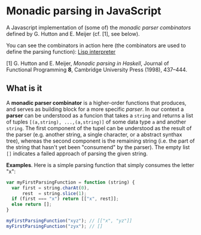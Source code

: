 # Monadic parsing in JavaScript

A Javascript implementation of (some of) the *monadic parser combinators* defined by G. Hutton and E. Meijer (cf. [1], see below).

You can see the combinators in action here (the combinators are used to define the parsing function): <a href="http://mirkoklukas.github.io/parser-combinator-js/demo/">Lisp interpreter</a>

[1] G. Hutton and E. Meijer, *Monadic parsing in Haskell*, Journal of Functional Programming **8**, Cambridge University Press (1998), 437–444.


## What is it

A **monadic parser combinator** is a higher-order functions that produces, and serves as building block for a more specific *parser*. In our context a **parser** can be understood as a funcion that takes a `string` and returns a list of tuples `[(a,string), ...,(a,string)]` of some data type `a` and another `string`. The first component of the tupel can be understood as the result of the parser (e.g. another string, a single character, or a abstract synthax tree), whereas the second component is the remaining string (i.e. the part of the string that hasn't yet been "consumend" by the parser). The empty list `[]` indicates a failed approach of parsing the given string.

**Examples**. Here is a simple parsing function that simply consumes the letter "x":
```JavaScript
var myFirstParsingFunction = function (string) {
  var first = string.charAt(0),
      rest  = string.slice(1);
  if (first === "x") return [["x", rest]];
  else return [];
}

myFirstParsingFunction("xyz"); // [["x", "yz"]] 
myFirstParsingFunction("zyx"); // [] 

```

